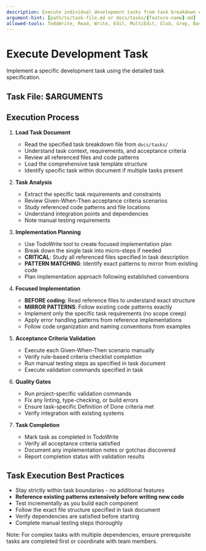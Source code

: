 ```yaml
---
description: Execute individual development tasks from task breakdown documents
argument-hint: [path/to/task-file.md or docs/tasks/{feature-name}.md]
allowed-tools: TodoWrite, Read, Write, Edit, MultiEdit, Glob, Grep, Bash, NotebookEdit
---
```


# Execute Development Task

Implement a specific development task using the detailed task specification.

## Task File: $ARGUMENTS

## Execution Process

1. **Load Task Document**
    - Read the specified task breakdown file from `docs/tasks/` 
    - Understand task context, requirements, and acceptance criteria
    - Review all referenced files and code patterns
    - Load the comprehensive task template structure
    - Identify specific task within document if multiple tasks present

2. **Task Analysis**
    - Extract the specific task requirements and constraints
    - Review Given-When-Then acceptance criteria scenarios
    - Study referenced code patterns and file locations
    - Understand integration points and dependencies
    - Note manual testing requirements

3. **Implementation Planning**
    - Use TodoWrite tool to create focused implementation plan
    - Break down the single task into micro-steps if needed
    - **CRITICAL**: Study all referenced files specified in task description
    - **PATTERN MATCHING**: Identify exact patterns to mirror from existing code
    - Plan implementation approach following established conventions

4. **Focused Implementation**
    - **BEFORE coding**: Read reference files to understand exact structure
    - **MIRROR PATTERNS**: Follow existing code patterns exactly
    - Implement only the specific task requirements (no scope creep)
    - Apply error handling patterns from reference implementations
    - Follow code organization and naming conventions from examples

5. **Acceptance Criteria Validation**
    - Execute each Given-When-Then scenario manually
    - Verify rule-based criteria checklist completion
    - Run manual testing steps as specified in task document
    - Execute validation commands specified in task

6. **Quality Gates**
    - Run project-specific validation commands
    - Fix any linting, type-checking, or build errors
    - Ensure task-specific Definition of Done criteria met
    - Verify integration with existing systems

7. **Task Completion**
    - Mark task as completed in TodoWrite
    - Verify all acceptance criteria satisfied
    - Document any implementation notes or gotchas discovered
    - Report completion status with validation results

## Task Execution Best Practices

- Stay strictly within task boundaries - no additional features
- **Reference existing patterns extensively before writing new code**
- Test incrementally as you build each component
- Follow the exact file structure specified in task document
- Verify dependencies are satisfied before starting
- Complete manual testing steps thoroughly

Note: For complex tasks with multiple dependencies, ensure prerequisite tasks are completed first or coordinate with team members.
